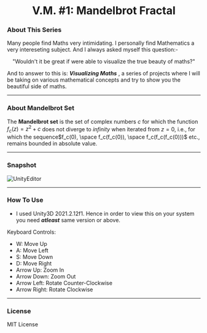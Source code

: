 <h1 align="center">V.M. #1: Mandelbrot Fractal</h1>

### About This Series

Many people find Maths very intimidating. I personally find Mathematics a very intereseting subject. And I always asked myself this question:-
<p align ="center">"Wouldn't it be great if were able to visualize the true beauty of maths?"</p>

And to answer to this is: **_Visualizing Maths_** , a series of projects where I will be taking on various mathematical concepts and try to show you the beautiful side of maths. 

---

### About Mandelbrot Set

The **Mandelbrot set**  is the set of complex numbers $c$ for which the function $f_c(z) = z^2 + c$ does not diverge to _infinity_ when iterated from $z=0$, i.e., for which the sequence$f_c(0), \space f_c(f_c(0)), \space f_c(f_c(f_c(0)))$ etc., remains bounded in absolute value.

---

### Snapshot

![UnityEditor](https://user-images.githubusercontent.com/24915512/177427679-6c148d2d-dd6d-4308-a386-dd61ad53e308.png)

---

### How To Use

- I used Unity3D 2021.2.12f1. Hence in order to view this on your system you need _**atleast**_ same version or above. 

Keyboard Controls:
- W: Move Up
- A: Move Left
- S: Move Down
- D: Move Right
- Arrow Up: Zoom In
- Arrow Down: Zoom Out 
- Arrow Left: Rotate Counter-Clockwise
- Arrow Right: Rotate Clockwise

---

### License

MIT License
